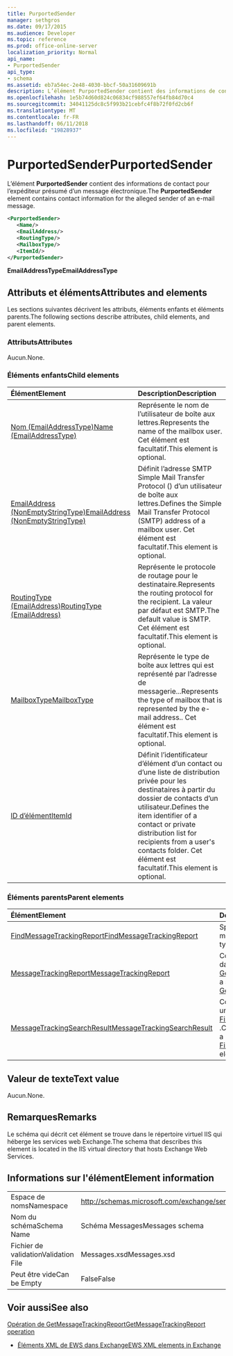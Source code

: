 ```yaml
---
title: PurportedSender
manager: sethgros
ms.date: 09/17/2015
ms.audience: Developer
ms.topic: reference
ms.prod: office-online-server
localization_priority: Normal
api_name:
- PurportedSender
api_type:
- schema
ms.assetid: eb7a54ec-2e48-4030-bbcf-50a31609691b
description: L’élément PurportedSender contient des informations de contact pour l’expéditeur présumé d’un message électronique.
ms.openlocfilehash: 1e5b74d60d824c06834cf988557ef64fb84d70c4
ms.sourcegitcommit: 34041125dc8c5f993b21cebfc4f8b72f0fd2cb6f
ms.translationtype: MT
ms.contentlocale: fr-FR
ms.lasthandoff: 06/11/2018
ms.locfileid: "19828937"
---
```

# <a name="purportedsender"></a><span data-ttu-id="01513-103">PurportedSender</span><span class="sxs-lookup"><span data-stu-id="01513-103">PurportedSender</span></span>

<span data-ttu-id="01513-104">L’élément **PurportedSender** contient des informations de contact pour l’expéditeur présumé d’un message électronique.</span><span class="sxs-lookup"><span data-stu-id="01513-104">The **PurportedSender** element contains contact information for the alleged sender of an e-mail message.</span></span> 
  
```XML
<PurportedSender>
   <Name/>
   <EmailAddress/>
   <RoutingType/>
   <MailboxType/>
   <ItemId/>
</PurportedSender>
```

 <span data-ttu-id="01513-105">**EmailAddressType**</span><span class="sxs-lookup"><span data-stu-id="01513-105">**EmailAddressType**</span></span>
## <a name="attributes-and-elements"></a><span data-ttu-id="01513-106">Attributs et éléments</span><span class="sxs-lookup"><span data-stu-id="01513-106">Attributes and elements</span></span>

<span data-ttu-id="01513-107">Les sections suivantes décrivent les attributs, éléments enfants et éléments parents.</span><span class="sxs-lookup"><span data-stu-id="01513-107">The following sections describe attributes, child elements, and parent elements.</span></span>
  
### <a name="attributes"></a><span data-ttu-id="01513-108">Attributs</span><span class="sxs-lookup"><span data-stu-id="01513-108">Attributes</span></span>

<span data-ttu-id="01513-109">Aucun.</span><span class="sxs-lookup"><span data-stu-id="01513-109">None.</span></span>
  
### <a name="child-elements"></a><span data-ttu-id="01513-110">Éléments enfants</span><span class="sxs-lookup"><span data-stu-id="01513-110">Child elements</span></span>

|<span data-ttu-id="01513-111">**Élément**</span><span class="sxs-lookup"><span data-stu-id="01513-111">**Element**</span></span>|<span data-ttu-id="01513-112">**Description**</span><span class="sxs-lookup"><span data-stu-id="01513-112">**Description**</span></span>|
|:-----|:-----|
|[<span data-ttu-id="01513-113">Nom (EmailAddressType)</span><span class="sxs-lookup"><span data-stu-id="01513-113">Name (EmailAddressType)</span></span>](name-emailaddresstype.md) <br/> |<span data-ttu-id="01513-114">Représente le nom de l’utilisateur de boîte aux lettres.</span><span class="sxs-lookup"><span data-stu-id="01513-114">Represents the name of the mailbox user.</span></span> <span data-ttu-id="01513-115">Cet élément est facultatif.</span><span class="sxs-lookup"><span data-stu-id="01513-115">This element is optional.</span></span>  <br/> |
|[<span data-ttu-id="01513-116">EmailAddress (NonEmptyStringType)</span><span class="sxs-lookup"><span data-stu-id="01513-116">EmailAddress (NonEmptyStringType)</span></span>](emailaddress-nonemptystringtype.md) <br/> |<span data-ttu-id="01513-117">Définit l’adresse SMTP Simple Mail Transfer Protocol () d’un utilisateur de boîte aux lettres.</span><span class="sxs-lookup"><span data-stu-id="01513-117">Defines the Simple Mail Transfer Protocol (SMTP) address of a mailbox user.</span></span> <span data-ttu-id="01513-118">Cet élément est facultatif.</span><span class="sxs-lookup"><span data-stu-id="01513-118">This element is optional.</span></span>  <br/> |
|[<span data-ttu-id="01513-119">RoutingType (EmailAddress)</span><span class="sxs-lookup"><span data-stu-id="01513-119">RoutingType (EmailAddress)</span></span>](routingtype-emailaddress.md) <br/> |<span data-ttu-id="01513-120">Représente le protocole de routage pour le destinataire.</span><span class="sxs-lookup"><span data-stu-id="01513-120">Represents the routing protocol for the recipient.</span></span> <span data-ttu-id="01513-121">La valeur par défaut est SMTP.</span><span class="sxs-lookup"><span data-stu-id="01513-121">The default value is SMTP.</span></span> <span data-ttu-id="01513-122">Cet élément est facultatif.</span><span class="sxs-lookup"><span data-stu-id="01513-122">This element is optional.</span></span>  <br/> |
|[<span data-ttu-id="01513-123">MailboxType</span><span class="sxs-lookup"><span data-stu-id="01513-123">MailboxType</span></span>](mailboxtype.md) <br/> |<span data-ttu-id="01513-124">Représente le type de boîte aux lettres qui est représenté par l’adresse de messagerie...</span><span class="sxs-lookup"><span data-stu-id="01513-124">Represents the type of mailbox that is represented by the e-mail address..</span></span> <span data-ttu-id="01513-125">Cet élément est facultatif.</span><span class="sxs-lookup"><span data-stu-id="01513-125">This element is optional.</span></span>  <br/> |
|[<span data-ttu-id="01513-126">ID d’élément</span><span class="sxs-lookup"><span data-stu-id="01513-126">ItemId</span></span>](itemid.md) <br/> |<span data-ttu-id="01513-127">Définit l’identificateur d’élément d’un contact ou d’une liste de distribution privée pour les destinataires à partir du dossier de contacts d’un utilisateur.</span><span class="sxs-lookup"><span data-stu-id="01513-127">Defines the item identifier of a contact or private distribution list for recipients from a user's contacts folder.</span></span> <span data-ttu-id="01513-128">Cet élément est facultatif.</span><span class="sxs-lookup"><span data-stu-id="01513-128">This element is optional.</span></span>  <br/> |
   
### <a name="parent-elements"></a><span data-ttu-id="01513-129">Éléments parents</span><span class="sxs-lookup"><span data-stu-id="01513-129">Parent elements</span></span>

|<span data-ttu-id="01513-130">**Élément**</span><span class="sxs-lookup"><span data-stu-id="01513-130">**Element**</span></span>|<span data-ttu-id="01513-131">**Description**</span><span class="sxs-lookup"><span data-stu-id="01513-131">**Description**</span></span>|
|:-----|:-----|
|[<span data-ttu-id="01513-132">FindMessageTrackingReport</span><span class="sxs-lookup"><span data-stu-id="01513-132">FindMessageTrackingReport</span></span>](findmessagetrackingreport.md) <br/> |<span data-ttu-id="01513-133">Spécifie les critères pour les types de messages.</span><span class="sxs-lookup"><span data-stu-id="01513-133">Specifies criteria for the types of messages to find.</span></span>  <br/> |
|[<span data-ttu-id="01513-134">MessageTrackingReport</span><span class="sxs-lookup"><span data-stu-id="01513-134">MessageTrackingReport</span></span>](messagetrackingreport.md) <br/> |<span data-ttu-id="01513-135">Contient un seul message renvoyé dans un [Opération de GetMessageTrackingReport](getmessagetrackingreport-operation.md).</span><span class="sxs-lookup"><span data-stu-id="01513-135">Contains a single message that is returned in a [GetMessageTrackingReport operation](getmessagetrackingreport-operation.md).</span></span>  <br/> |
|[<span data-ttu-id="01513-136">MessageTrackingSearchResult</span><span class="sxs-lookup"><span data-stu-id="01513-136">MessageTrackingSearchResult</span></span>](messagetrackingsearchresult.md) <br/> |<span data-ttu-id="01513-137">Contient un résultat de message unique d’un élément [FindMessageTrackingReportResponse](findmessagetrackingreportresponse.md) .</span><span class="sxs-lookup"><span data-stu-id="01513-137">Contains a single message result for a [FindMessageTrackingReportResponse](findmessagetrackingreportresponse.md) element.</span></span>  <br/> |
   
## <a name="text-value"></a><span data-ttu-id="01513-138">Valeur de texte</span><span class="sxs-lookup"><span data-stu-id="01513-138">Text value</span></span>

<span data-ttu-id="01513-139">Aucun.</span><span class="sxs-lookup"><span data-stu-id="01513-139">None.</span></span>
  
## <a name="remarks"></a><span data-ttu-id="01513-140">Remarques</span><span class="sxs-lookup"><span data-stu-id="01513-140">Remarks</span></span>

<span data-ttu-id="01513-141">Le schéma qui décrit cet élément se trouve dans le répertoire virtuel IIS qui héberge les services web Exchange.</span><span class="sxs-lookup"><span data-stu-id="01513-141">The schema that describes this element is located in the IIS virtual directory that hosts Exchange Web Services.</span></span>
  
## <a name="element-information"></a><span data-ttu-id="01513-142">Informations sur l'élément</span><span class="sxs-lookup"><span data-stu-id="01513-142">Element information</span></span>

|||
|:-----|:-----|
|<span data-ttu-id="01513-143">Espace de noms</span><span class="sxs-lookup"><span data-stu-id="01513-143">Namespace</span></span>  <br/> |http://schemas.microsoft.com/exchange/services/2006/messages  <br/> |
|<span data-ttu-id="01513-144">Nom du schéma</span><span class="sxs-lookup"><span data-stu-id="01513-144">Schema Name</span></span>  <br/> |<span data-ttu-id="01513-145">Schéma Messages</span><span class="sxs-lookup"><span data-stu-id="01513-145">Messages schema</span></span>  <br/> |
|<span data-ttu-id="01513-146">Fichier de validation</span><span class="sxs-lookup"><span data-stu-id="01513-146">Validation File</span></span>  <br/> |<span data-ttu-id="01513-147">Messages.xsd</span><span class="sxs-lookup"><span data-stu-id="01513-147">Messages.xsd</span></span>  <br/> |
|<span data-ttu-id="01513-148">Peut être vide</span><span class="sxs-lookup"><span data-stu-id="01513-148">Can be Empty</span></span>  <br/> |<span data-ttu-id="01513-149">False</span><span class="sxs-lookup"><span data-stu-id="01513-149">False</span></span>  <br/> |
   
## <a name="see-also"></a><span data-ttu-id="01513-150">Voir aussi</span><span class="sxs-lookup"><span data-stu-id="01513-150">See also</span></span>



[<span data-ttu-id="01513-151">Opération de GetMessageTrackingReport</span><span class="sxs-lookup"><span data-stu-id="01513-151">GetMessageTrackingReport operation</span></span>](getmessagetrackingreport-operation.md)


- [<span data-ttu-id="01513-152">Éléments XML de EWS dans Exchange</span><span class="sxs-lookup"><span data-stu-id="01513-152">EWS XML elements in Exchange</span></span>](ews-xml-elements-in-exchange.md)

